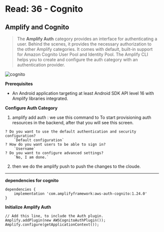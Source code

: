 # Read: 36 - Cognito

## Amplify and Cognito

> The **Amplify Auth** category provides an interface for authenticating a user. Behind the scenes, it provides the necessary authorization to the other Amplify categories. It comes with default, built-in support for Amazon Cognito User Pool and Identity Pool. The Amplify CLI helps you to create and configure the auth category with an authentication provider.

![cognito](https://i.stack.imgur.com/8Fe2t.png)

 **Prerequisites**

+ An Android application targeting at least Android SDK API level 16 with Amplify libraries integrated.

**Configure Auth Category**

1. amplify add auth : we use this command to To start provisioning auth resources in the backend, after that you will see this screen.

```
? Do you want to use the default authentication and security configuration?
    `Default configuration`
? How do you want users to be able to sign in?
    `Username`
? Do you want to configure advanced settings?
    `No, I am done.`
```

2. then we do the amplify push to push the changes to the cloude.

***

**dependencies for cognito**

```
dependencies {
    implementation 'com.amplifyframework:aws-auth-cognito:1.24.0'
}
```

**Initialize Amplify Auth**

```
// Add this line, to include the Auth plugin.
Amplify.addPlugin(new AWSCognitoAuthPlugin());
Amplify.configure(getApplicationContext());
```